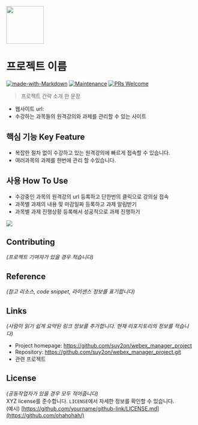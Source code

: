 <img src="https://user-images.githubusercontent.com/17819874/79853717-5db2f900-8403-11ea-99ba-ed0bb3cdb9ef.png" height="100"/>

# 프로젝트 이름  
[![made-with-Markdown](https://img.shields.io/badge/Made%20with-Markdown-1f425f.svg)](http://commonmark.org)
[![Maintenance](https://img.shields.io/badge/Maintained%3F-yes-green.svg)](https://github.com/ohahohah/readme-template/graphs/commit-activity) 
[![PRs Welcome](https://img.shields.io/badge/PRs-welcome-brightgreen.svg?style=flat-square)](http://makeapullrequest.com)

> 프로젝트 간략 소개 한 문장 
- 웹사이트 url: 
- 수강하는 과목들의 원격강의와 과제를 관리할 수 있는 사이트
## 핵심 기능  Key Feature
- 복잡한 절차 없이 수강하고 있는 원격강의에 빠르게 접속할 수 있습니다.
- 여러과목의 과제를 한번에 관리 할 수있습니다.

## 사용 How To Use
- 수강중인 과목의 원격강의 url 등록하고 단한번의 클릭으로 강의실 접속
- 과목별 과제의 내용 및 마감일짜 등록하고 과제 알림받기
- 과목별 과제 진행상황 등록해서 성공적으로 과제 진행하기

![](header.png)
## Contributing
*(프로젝트 기여자가 있을 경우 적습니다)*

## Reference
*(참고 리소스,  code snippet, 라이센스 정보를 표기합니다)*

## Links
*(사람이 읽기 쉽게 요약된 링크 정보를 추가합니다. 현재 리포지토리의 정보를 적습니다)*
- Project homepage: https://github.com/suy2on/webex_manager_project
- Repository: https://github.com/suy2on/webex_manager_project.git
- 관련 프로젝트
   
## License
*(공동작업자가 있을 경우 모두 적어줍니다)*  
XYZ license를 준수합니다. ``LICENSE``에서 자세한 정보를 확인할 수 있습니다.  
(예시) [https://github.com/yourname/github-link/LICENSE.md](https://github.com/ohahohah/)